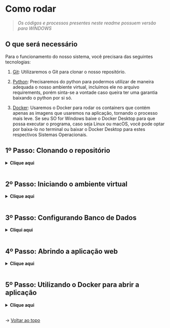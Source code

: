 # Como rodar
> _Os códigos e processos presentes neste readme possuem versão para WINDOWS_
## O que será necessário

Para o funcionamento do nosso sistema, você precisara das seguintes tecnologias:

1. [Git](https://git-scm.com/downloads): Utilizaremos o Git para clonar o nosso repositório.

2. [Python](https://www.python.org/downloads/): Precisaremos do python para podermos utilizar de maneira adequada o nosso ambiente virtual, incluímos ele no arquivo requirements, porém sinta-se a vontade caso queira ter uma garantia baixando o python por si só.

3. [Docker](https://docs.docker.com/get-docker/): Usaremos o Docker para rodar os containers que contém apenas as imagens que usaremos na aplicação, tornando o processo mais leve. Se seu SO for Windows baixe o Docker Desktop para que possa executar o programa, caso seja Linux ou macOS, você pode optar por baixa-lo no terminal ou baixar o Docker Desktop para estes respectivos Sistemas Operacionais.


## 1º Passo: Clonando o repositório

<details>
  <summary><b>Clique aqui</b></summary>

  Para clonar o projeto e utilizá-lo em seu computador, siga os seguintes passos:
  
  1. Crie uma pasta onde deseja armazenar nosso projeto, e então abra-a e clique na url da pasta, ou então utilize o atalho `Ctrl+L` para selecionar a url, como demonstrado no exemplo abaixo 👇<br> <img src="https://cdn.discordapp.com/attachments/1217604924402303037/1227225379429810258/imagem_2024-04-09_085515681.png?ex=6627a1b3&is=66152cb3&hm=28b47e4a797002509bbf01d3ee8777bf3f4ce11a03a77eeadab62122c38f1b24&">
  
  > _Obs.: Caso você esteja no LINUX, a parte de escrever "cmd" não irá funcionar, então clique com o botão direito na pasta que você criou e selecione a opção "Abrir no terminal"_

  Um prompt de comando irá se abrir, e então execute o comando abaixo:
  
  ```
  git clone https://github.com/CyberScrums/Projeto-Smart-Farming.git
  ``` 

</details>
<br>

## 2º Passo: Iniciando o ambiente virtual

<details>
  <summary><b>Clique aqui</b></summary>

  1. Após a clonagem, clique com o botão direito na pasta e selecione a opção de abrir com o Terminal, e insira os seguintes comandos :

  ```
  python -m venv venv
  venv\Scripts\activate
  pip install -r requirements.txt (lembre-se de dar primeiro "cd Projeto-Smart-Farm" e em seguida dar "cd src" para entrar na pasta e dar o comando)
  ```

  > _Caso você esteja em LINUX, digite os comandos desta maneira:_<br>
  `python3 -m venv venv`<br>
  `source venv/bin/activate`<br>
  `pip install -r requirements.txt` (lembre-se de dar "cd src" para entrar na pasta e dar o comando)

</details>
<br>

## 3º Passo: Configurando Banco de Dados

<details>
  <summary><b>Cliqui aqui</b></summary>


  1. Primeiramente, no seu MySQL Workbench selecione a opção de abrir o Script bdAPI.sql (localizado na pasta SQL dentro de "Gerador de Banco de Dados") e Execute para criar o Banco de Dados, selecionando uma figura de Trovão que é responsavel por rodar todo o script.
  2. Antes de inicializar a aplicação verifique se as credênciais de acesso, disponíveis dentro da pasta "src" no arquivo app.py, estão de acordo com as definições da sua instância MySQL.

  ```
  DB_HOST="db" #MANTER O NOME DO HOST 
  DB_USER="usuário" #NOME DO USUÁRIO PADRÃO DO MYSQL 
  DB_PASSWORD="senha" #ALTERAR PARA A SUA SENHA DO MYSQL
  DB_NAME="dadosestufa" #MANTER O NOME DO DATABASE
  ```

  3. Caso algum problema ocorra durante a inicialização do flask, ou a seguinte dependência não sejam reconhecida "mysql-connector", instale da seguinte forma:
  
  ```
  python3 -m pip install mysql-connector-python==8.4.0
  ```
  
  </details>
  <br>

## 4º Passo: Abrindo a aplicação web

<details>
  <summary><b>Clique aqui</b></summary>

  1. Ainda dentro do ambiente virtual e dentro da pasta src, execute o seguinte comando:
  ```
  flask run
  ```

  2. Por fim, entre no link que aparecerá no cmd copiando e colando ele no seu navegador de preferência, ou então simplesmente clique aqui: <a href="http://127.0.0.1:5000">http://127.0.0.1:5000</a>

  3. Após finalizar o uso do nosso site, para sair do ambiente virtual, no terminal, execute o atalho `Ctrl+C` para finalizar o serviço do Flask, e então execute o seguinte comando:
  ```
  deactivate
  ```

</details>
<br>

## 5º Passo: Utilizando o Docker para abrir a aplicação

<details>
  <summary><b>Clique aqui</b></summary>
  
  > _Com o Docker é possível fazer sua aplicação rodar em qualquer máquina, sendo usado apenas o Dockerfile e o Docker-compose.yml, por isso está a opção mais recomendada para seu projeto._

  1. Acesse o terminal no diretório onde se encontra os arquivos Dockerfile e Dockercompose (diretório SRC)

  2. Digite o comando para iniciar o container-docker
   ```
   docker-compose up --build
   ```
  
  3. Depois de um tempo dado para inicialização do conteiner, irá aparecer no terminal uma mensagem avisando que ele está rodando. Após isto, basta escrever na busca do seu navegador o seguinte comando
   ```
   localhost:5001/
   ```

  4. Após usar a aplicação basta fechar o container-docker executando o seguinte comando no terminal
   ```
   Ctrl + C
   ```

</details>
<br>

→ [Voltar ao topo](#topo)
